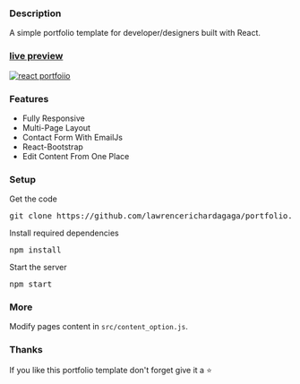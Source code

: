 ### Description

A simple portfolio template for developer/designers built with React. 

### [live preview](https://github.com/lawrencerichardagaga/portfolio/)

[![react portfoiio](src/assets/images/react%20portfolio%20gif.gif)](https://ubaimutl.github.io/react-portfolio/)

### Features

- Fully Responsive
- Multi-Page Layout
- Contact Form With EmailJs
- React-Bootstrap
- Edit Content From One Place

### Setup

Get the code

<pre>git clone https://github.com/lawrencerichardagaga/portfolio.git</pre>
 
Install required dependencies

<pre>npm install</pre>


Start the server

<pre>npm start</pre>

### More

Modify pages content in  `src/content_option.js`.

### Thanks

If you like this portfolio template don't forget give it a ⭐ 
